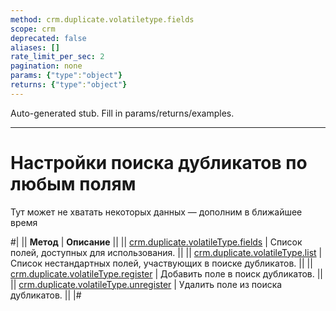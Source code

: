 ```yaml
---
method: crm.duplicate.volatiletype.fields
scope: crm
deprecated: false
aliases: []
rate_limit_per_sec: 2
pagination: none
params: {"type":"object"}
returns: {"type":"object"}
---
```


Auto-generated stub. Fill in params/returns/examples.

---

# Настройки поиска дубликатов по любым полям



Тут может не хватать некоторых данных — дополним в ближайшее время



#|
|| **Метод** | **Описание** ||
|| [crm.duplicate.volatileType.fields](./crm-duplicate-volatile-type-fields.md) | Список полей, доступных для использования. ||
|| [crm.duplicate.volatileType.list](./crm-duplicate-volatile-type-list.md) | Список нестандартных полей, участвующих в поиске дубликатов. ||
|| [crm.duplicate.volatileType.register](./crm-duplicate-volatile-type-register.md) | Добавить поле в поиск дубликатов. ||
|| [crm.duplicate.volatileType.unregister](./crm-duplicate-volatile-type-unregister.md) | Удалить поле из поиска дубликатов. ||
|#
